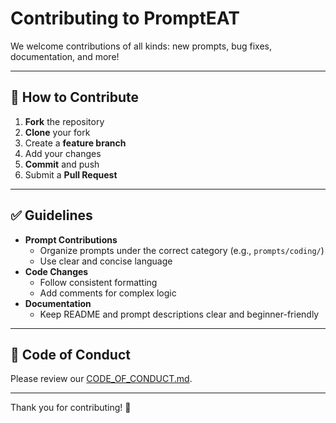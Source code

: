 # Contributing to PromptEAT

We welcome contributions of all kinds: new prompts, bug fixes, documentation, and more!

---

## 📜 How to Contribute
1. **Fork** the repository
2. **Clone** your fork
3. Create a **feature branch**
4. Add your changes
5. **Commit** and push
6. Submit a **Pull Request**

---

## ✅ Guidelines
- **Prompt Contributions**
  - Organize prompts under the correct category (e.g., `prompts/coding/`)
  - Use clear and concise language
- **Code Changes**
  - Follow consistent formatting
  - Add comments for complex logic
- **Documentation**
  - Keep README and prompt descriptions clear and beginner-friendly

---

## 🧾 Code of Conduct
Please review our [CODE_OF_CONDUCT.md](CODE_OF_CONDUCT.md).

---

Thank you for contributing! 🎉
